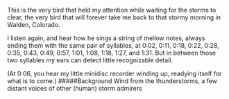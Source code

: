 This is the very bird that held my attention while waiting for the storms to clear, the very bird that will forever take me back to that stormy morning in Walden, Colorado. 

I listen again, and hear how he sings a string of mellow notes, always ending them with the same pair of syllables, at 0:02, 0:11, 0:18, 0:22, 0:28, 0:35, 0:43, 0:49, 0:57, 1:01, 1:08, 1:18, 1:27, and 1:31. But in between those two syllables my ears can detect little recognizable detail.

(At 0:06, you hear my little minidisc recorder winding up, readying itself for what is to come.) 
#####Background
Wind from the thunderstorms, a few distant voices of other (human) storm admirers
